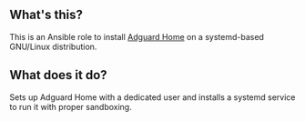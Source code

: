 ## What's this?
This is an Ansible role to install [Adguard Home][adguard-home] on a systemd-based GNU/Linux distribution.

## What does it do?
Sets up Adguard Home with a dedicated user and installs a systemd service to run it with proper sandboxing.

[adguard-home]: https://github.com/AdguardTeam/AdGuardHome
